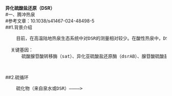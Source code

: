 **异化硫酸盐还原（DSR）**  
#一、腾冲热泉  
#参考文章：10.1038/s41467-024-48498-5  
##1.背景介绍  
<pre>
    目前，在高温陆地热泉生态系统中对DSR的测量相对较少。在酸性热泉中，DSR可能由古菌ARK-15介导的。此外，dsrAB和aprAB在一些Thermoproteales门中高表达，但最丰富的ARK-15古菌中缺少aprAB基因。在中性或碱性泉中，可能还存在着不同的硫酸盐还原古菌。

  关键基因：
      硫酸腺苷酸转移酶（sat）、异化亚硫酸盐还原酶（dsrAB）、腺苷酸硫酸盐还原酶（aprAB）
    
 </pre>

 ##2.硫循环
<pre>
    硫化物（来自泉水或DSR）————>

</pre>
